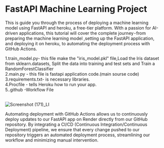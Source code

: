 <h1>FastAPI Machine Learning Project</h1>
This is  guide you through the process of deploying a machine learning model using FastAPI and heroku, a free-tier platform. With a passion for AI-driven applications, this tutorial will cover the complete journey - from preparing the machine learning model ,setting up the FastAPI application, and deploying it on heroku, to automating the deployment process with GitHub Actions.<br>

1.train_model.py- this file make the "iris_model.pkl" file,Load the Iris dataset from sklearn.datasets, Split the data into training and test sets and Train a RandomForestClassifier<br>
2.main.py       - this file is fastapi application code.(main sourse code)<br>
3.requirements.txt- is necessary libraries.<br>
4.Procfile      - tells Heroku how to run your app.<br>
5..github       -Workflow File<br><br>

![Screenshot (171)_LI](https://github.com/user-attachments/assets/9c216f35-94d4-4afa-bd29-6aaabe4f6496)

Automating deployment with GitHub Actions allows us to continuously deploy updates to our FastAPI app on Render directly from our GitHub repository. By integrating a CI/CD (Continuous Integration/Continuous Deployment) pipeline, we ensure that every change pushed to our repository triggers an automated deployment process, streamlining our workflow and minimizing manual intervention.
